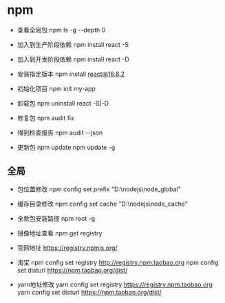 # npm

* 查看全局包
npm ls -g --depth 0

* 加入到生产阶段依赖
npm install react -S

* 加入到开发阶段依赖
npm install react -D

* 安装指定版本
npm install react@16.8.2

* 初始化项目
npm init my-app

* 卸载包
npm uninstall react -S|-D

* 修复包
npm audit fix

* 得到检查报告
npm audit --json

* 更新包
npm update
npm update -g

## 全局
* 包位置修改
npm config set prefix  "D:\nodejs\node_global"
* 缓存目录修改
npm config set cache "D:\nodejs\node_cache"
* 全款包安装路径
npm root -g
* 镜像地址查看
npm get registry
* 官网地址
https://registry.npmjs.org/
* 淘宝
npm config set registry http://registry.npm.taobao.org
npm config set disturl https://npm.taobao.org/dist/

* yarn地址修改
yarn config set registry https://registry.npm.taobao.org
yarn config set disturl https://npm.taobao.org/dist/